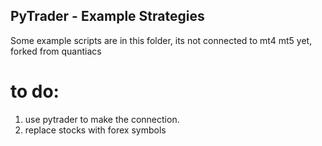 ## PyTrader  - Example Strategies
Some example scripts are in this folder, its not connected to mt4 mt5 yet, forked from quantiacs

# to do:
1. use pytrader to make the connection.
2. replace stocks with forex symbols
